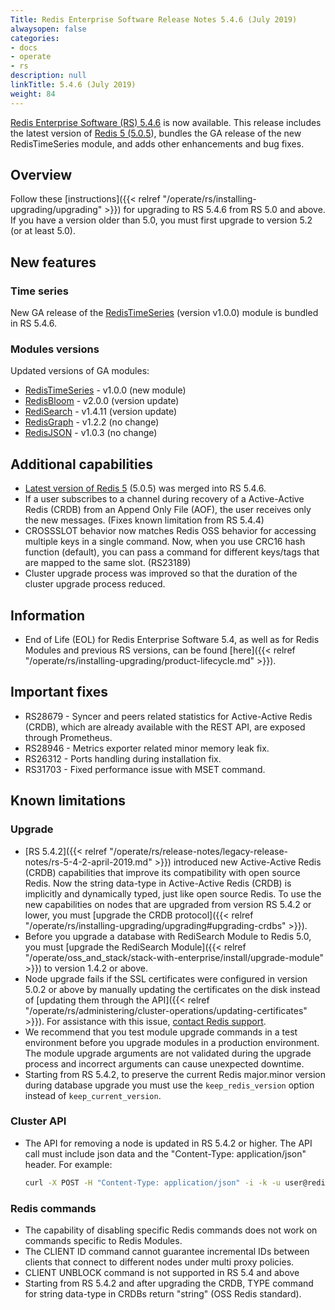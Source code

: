 ```yaml
---
Title: Redis Enterprise Software Release Notes 5.4.6 (July 2019)
alwaysopen: false
categories:
- docs
- operate
- rs
description: null
linkTitle: 5.4.6 (July 2019)
weight: 84
---
```


[Redis Enterprise Software (RS) 5.4.6](https://redislabs.com/redis-enterprise/software/downloads/#downloads) is now available.
This release includes the latest version of [Redis 5 (5.0.5](https://redis.io/)), bundles the GA release of the new RedisTimeSeries module,
and adds other enhancements and bug fixes.

## Overview

Follow these [instructions]({{< relref "/operate/rs/installing-upgrading/upgrading" >}}) for upgrading to RS 5.4.6 from RS 5.0 and above.
If you have a version older than 5.0, you must first upgrade to version 5.2 (or at least 5.0).

## New features

### Time series

New GA release of the [RedisTimeSeries](https://redislabs.com/blog/redistimeseries-ga-making-4th-dimension-truly-immersive/) (version v1.0.0) module is bundled in RS 5.4.6.

### Modules versions

Updated versions of GA modules:

- [RedisTimeSeries](https://oss.redislabs.com/redistimeseries/)  - v1.0.0 (new module)
- [RedisBloom](https://oss.redislabs.com/redisbloom/)   -  v2.0.0 (version update)
- [RediSearch](https://oss.redislabs.com/redisearch/)  -  v1.4.11 (version update)
- [RedisGraph](https://oss.redislabs.com/redisgraph/)  -  v1.2.2 (no change)
- [RedisJSON](https://oss.redislabs.com/redisjson/)  -  v1.0.3 (no change)

## Additional capabilities

- [Latest version of Redis 5](https://redis.io/) (5.0.5) was merged into RS 5.4.6.
- If a user subscribes to a channel during recovery of a Active-Active Redis (CRDB) from an Append Only File (AOF), the user receives only the new messages.
    (Fixes known limitation from RS 5.4.4)
- CROSSSLOT behavior now matches Redis OSS behavior for accessing multiple keys in a single command.
    Now, when you use CRC16 hash function (default), you can pass a command for different keys/tags that are mapped to the same slot. (RS23189)
- Cluster upgrade process was improved so that the duration of the cluster upgrade process reduced.

## Information

- End of Life (EOL) for Redis Enterprise Software 5.4, as well as for Redis Modules and previous RS versions,
    can be found [here]({{< relref "/operate/rs/installing-upgrading/product-lifecycle.md" >}}).

## Important fixes

- RS28679 - Syncer and peers related statistics for Active-Active Redis (CRDB),
    which are already available with the REST API, are exposed through Prometheus.
- RS28946 - Metrics exporter related minor memory leak fix.
- RS26312 - Ports handling during installation fix.
- RS31703 - Fixed performance issue with MSET command.

## Known limitations

### Upgrade

- [RS 5.4.2]({{< relref "/operate/rs/release-notes/legacy-release-notes/rs-5-4-2-april-2019.md" >}}) introduced new Active-Active Redis (CRDB) capabilities
    that improve its compatibility with open source Redis.
    Now the string data-type in Active-Active Redis (CRDB) is implicitly and dynamically typed, just like open source Redis.
    To use the new capabilities on nodes that are upgraded from version RS 5.4.2 or lower,
    you must [upgrade the CRDB protocol]({{< relref "/operate/rs/installing-upgrading/upgrading#upgrading-crdbs" >}}).
- Before you upgrade a database with RediSearch Module to Redis 5.0,
    you must [upgrade the RediSearch Module]({{< relref "/operate/oss_and_stack/stack-with-enterprise/install/upgrade-module" >}}) to version 1.4.2 or above.
- Node upgrade fails if the SSL certificates were configured in version 5.0.2 or above
    by manually updating the certificates on the disk instead of [updating them through the API]({{< relref "/operate/rs/administering/cluster-operations/updating-certificates" >}}).
    For assistance with this issue, [contact Redis support](https://redislabs.com/company/support/).
- We recommend that you test module upgrade commands in a test environment before you upgrade modules in a production environment.
    The module upgrade arguments are not validated during the upgrade process and incorrect arguments can cause unexpected downtime.
- Starting from RS 5.4.2, to preserve the current Redis major.minor version during database upgrade you must use the `keep_redis_version` option instead of `keep_current_version`.

### Cluster API

- The API for removing a node is updated in RS 5.4.2 or higher. The API call must include json data and the "Content-Type: application/json" header. For example:

    ```sh
    curl -X POST -H "Content-Type: application/json" -i -k -u user@redislabs.com:passsword https://localhost:9443/v1/nodes/3/actions/remove --data "{}"
    ```

### Redis commands

- The capability of disabling specific Redis commands does not work on commands specific to Redis Modules.
- The CLIENT ID command cannot guarantee incremental IDs between clients that connect to different nodes under multi proxy policies.
- CLIENT UNBLOCK command is not supported in RS 5.4 and above
- Starting from RS 5.4.2 and after upgrading the CRDB, TYPE command for string data-type in CRDBs return "string" (OSS Redis standard).
